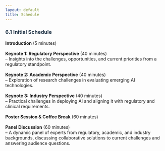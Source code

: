 ```yaml
---
layout: default
title: Schedule
---
```

<div class="post">
  <h3 class="pageTitle" style="color: #2c3e50;">6.1 Initial Schedule</h3>
  <ul style="list-style: none; padding: 0; margin: 0;">
    <li style="margin-bottom: 16px;">
      <strong>Introduction</strong> (5 minutes)
    </li>
    <li style="margin-bottom: 16px;">
      <strong>Keynote 1: Regulatory Perspective</strong> (40 minutes)<br>
      – Insights into the challenges, opportunities, and current priorities from a regulatory standpoint.
    </li>
    <li style="margin-bottom: 16px;">
      <strong>Keynote 2: Academic Perspective</strong> (40 minutes)<br>
      – Exploration of research challenges in evaluating emerging AI technologies.
    </li>
    <li style="margin-bottom: 16px;">
      <strong>Keynote 3: Industry Perspective</strong> (40 minutes)<br>
      – Practical challenges in deploying AI and aligning it with regulatory and clinical requirements.
    </li>
    <li style="margin-bottom: 16px;">
      <strong>Poster Session &amp; Coffee Break</strong> (60 minutes)
    </li>
    <li style="margin-bottom: 16px;">
      <strong>Panel Discussion</strong> (60 minutes)<br>
      – A dynamic panel of experts from regulatory, academic, and industry backgrounds, discussing collaborative solutions to current challenges and answering audience questions.
    </li>
  </ul>
</div>
